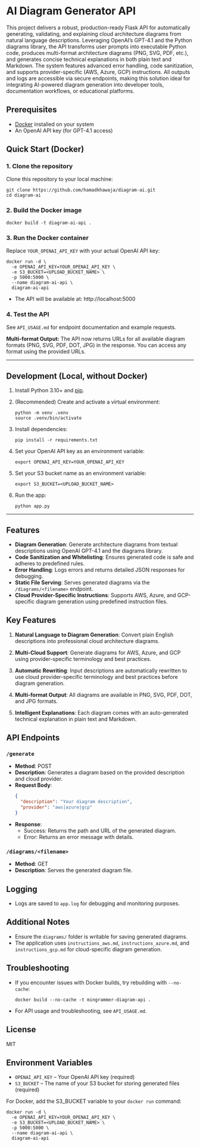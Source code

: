 # AI Diagram Generator API

This project delivers a robust, production-ready Flask API for automatically generating, validating, and explaining cloud architecture diagrams from natural language descriptions. Leveraging OpenAI’s GPT-4.1 and the Python diagrams library, the API transforms user prompts into executable Python code, produces multi-format architecture diagrams (PNG, SVG, PDF, etc.), and generates concise technical explanations in both plain text and Markdown. The system features advanced error handling, code sanitization, and supports provider-specific (AWS, Azure, GCP) instructions. All outputs and logs are accessible via secure endpoints, making this solution ideal for integrating AI-powered diagram generation into developer tools, documentation workflows, or educational platforms.

## Prerequisites
- [Docker](https://docs.docker.com/get-docker/) installed on your system
- An OpenAI API key (for GPT-4.1 access)

## Quick Start (Docker)


### 1. Clone the repository
Clone this repository to your local machine:
```
git clone https://github.com/hamadkhawaja/diagram-ai.git
cd diagram-ai
```

### 2. Build the Docker image

```
docker build -t diagram-ai-api .
```

### 3. Run the Docker container
Replace `YOUR_OPENAI_API_KEY` with your actual OpenAI API key:
```
docker run -d \
  -e OPENAI_API_KEY=YOUR_OPENAI_API_KEY \
  -e S3_BUCKET=<UPLOAD_BUCKET_NAME> \
  -p 5000:5000 \
  --name diagram-ai-api \
  diagram-ai-api
```

- The API will be available at: http://localhost:5000


### 4. Test the API
See `API_USAGE.md` for endpoint documentation and example requests.

**Multi-format Output:**
The API now returns URLs for all available diagram formats (PNG, SVG, PDF, DOT, JPG) in the response. You can access any format using the provided URLs.

---

## Development (Local, without Docker)
1. Install Python 3.10+ and [pip](https://pip.pypa.io/en/stable/installation/).
2. (Recommended) Create and activate a virtual environment:
   ```
   python -m venv .venv
   source .venv/bin/activate
   ```
3. Install dependencies:
   ```
   pip install -r requirements.txt
   ```
4. Set your OpenAI API key as an environment variable:
   ```
   export OPENAI_API_KEY=YOUR_OPENAI_API_KEY
   ```
5. Set your S3 bucket name as an environment variable:
   ```
   export S3_BUCKET=<UPLOAD_BUCKET_NAME>
   ```

6. Run the app:
   ```
   python app.py
   ```

---

## Features
- **Diagram Generation**: Generate architecture diagrams from textual descriptions using OpenAI GPT-4.1 and the diagrams library.
- **Code Sanitization and Whitelisting**: Ensures generated code is safe and adheres to predefined rules.
- **Error Handling**: Logs errors and returns detailed JSON responses for debugging.
- **Static File Serving**: Serves generated diagrams via the `/diagrams/<filename>` endpoint.
- **Cloud Provider-Specific Instructions**: Supports AWS, Azure, and GCP-specific diagram generation using predefined instruction files.

## Key Features

1. **Natural Language to Diagram Generation**: Convert plain English descriptions into professional cloud architecture diagrams.

2. **Multi-Cloud Support**: Generate diagrams for AWS, Azure, and GCP using provider-specific terminology and best practices.

3. **Automatic Rewriting**: Input descriptions are automatically rewritten to use cloud provider-specific terminology and best practices before diagram generation.

4. **Multi-format Output**: All diagrams are available in PNG, SVG, PDF, DOT, and JPG formats.

5. **Intelligent Explanations**: Each diagram comes with an auto-generated technical explanation in plain text and Markdown.

## API Endpoints
### `/generate`
- **Method**: POST
- **Description**: Generates a diagram based on the provided description and cloud provider.
- **Request Body**:
  ```json
  {
    "description": "Your diagram description",
    "provider": "aws|azure|gcp"
  }
  ```
- **Response**:
  - Success: Returns the path and URL of the generated diagram.
  - Error: Returns an error message with details.

### `/diagrams/<filename>`
- **Method**: GET
- **Description**: Serves the generated diagram file.

## Logging
- Logs are saved to `app.log` for debugging and monitoring purposes.

## Additional Notes
- Ensure the `diagrams/` folder is writable for saving generated diagrams.
- The application uses `instructions_aws.md`, `instructions_azure.md`, and `instructions_gcp.md` for cloud-specific diagram generation.

## Troubleshooting
- If you encounter issues with Docker builds, try rebuilding with `--no-cache`:
  ```
  docker build --no-cache -t mingrammer-diagram-api .
  ```
- For API usage and troubleshooting, see `API_USAGE.md`.

## License
MIT

## Environment Variables

- `OPENAI_API_KEY` – Your OpenAI API key (required)
- `S3_BUCKET` – The name of your S3 bucket for storing generated files (required)

For Docker, add the S3_BUCKET variable to your `docker run` command:
```
docker run -d \
  -e OPENAI_API_KEY=YOUR_OPENAI_API_KEY \
  -e S3_BUCKET=<UPLOAD_BUCKET_NAME> \
  -p 5000:5000 \
  --name diagram-ai-api \
  diagram-ai-api
```

